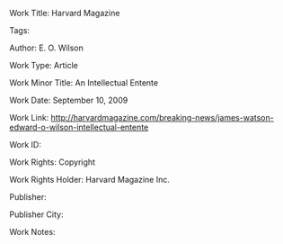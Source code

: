 Work Title: Harvard Magazine 

Tags: 

Author: E. O. Wilson

Work Type: Article 

Work Minor Title:  An Intellectual Entente

Work Date: September 10, 2009

Work Link: http://harvardmagazine.com/breaking-news/james-watson-edward-o-wilson-intellectual-entente 

Work ID:  

Work Rights:  Copyright

Work Rights Holder:  Harvard Magazine Inc.

Publisher:  

Publisher City:  

Work Notes: 

